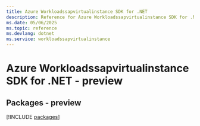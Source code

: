 ```yaml
---
title: Azure Workloadssapvirtualinstance SDK for .NET
description: Reference for Azure Workloadssapvirtualinstance SDK for .NET
ms.date: 05/06/2025
ms.topic: reference
ms.devlang: dotnet
ms.service: workloadssapvirtualinstance
---
```

# Azure Workloadssapvirtualinstance SDK for .NET - preview
## Packages - preview
[!INCLUDE [packages](workloadssapvirtualinstance-index.md)]